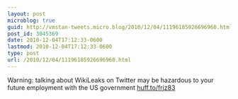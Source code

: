 ```yaml
---
layout: post
microblog: true
guid: http://vmstan-tweets.micro.blog/2010/12/04/11196185926696960.html
post_id: 3045369
date: 2010-12-04T17:12:33-0600
lastmod: 2010-12-04T17:12:33-0600
type: post
url: /2010/12/04/11196185926696960.html
---
```

Warning: talking about WikiLeaks on Twitter may be hazardous to your future employment with the US government [huff.to/frjz83](http://huff.to/frjz83)
